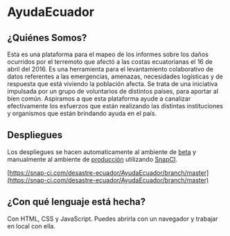 # AyudaEcuador

## ¿Quiénes Somos?

Esta es una plataforma para el mapeo de los informes sobre los daños ocurridos por el terremoto que afectó a las costas ecuatorianas el 16 de abril del 2016. Es una herramienta para el levantamiento colaborativo de datos referentes a las emergencias, amenazas, necesidades logísticas y de respuesta que está viviendo la población afecta. Se trata de una iniciativa impulsada por un grupo de voluntarios de distintos países, para aportar al bien común. Aspiramos a que esta plataforma ayude a canalizar efectivamente los esfuerzos que están realizando las distintas instituciones y organismos que están brindando ayuda en el país.

## Despliegues

Los despliegues se hacen automaticamente al ambiente de [beta](https://beta.ayudaecuador.ec) y manualmente al ambiente de [producción](https://ayudaecuador.ec) utilizando [SnapCI](https://snap-ci.com/desastre-ecuador/AyudaEcuador/branch/master).

[https://snap-ci.com/desastre-ecuador/AyudaEcuador/branch/master](https://snap-ci.com/desastre-ecuador/AyudaEcuador/branch/master)

## ¿Con qué lenguaje está hecha? 

Con HTML, CSS y JavaScript. Puedes abrirla con un navegador y trabajar en local con ella. 

